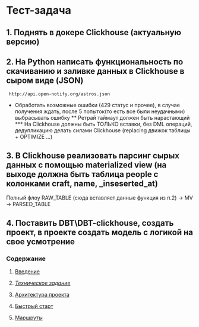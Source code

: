 # Тест-задача

## 1. Поднять в докере Clickhouse (актуальную версию)

## 2. На Python написать функциональность по скачиванию и заливке данных в Clickhouse в сыром виде (JSON)

```
 http://api.open-notify.org/astros.json
```

 * Обработать возможные ошибки (429 статус и прочее), в случае получения ждать, после 5 попыток(то есть все были неудачными) выбрасывать ошибку
 ** Ретрай таймаут должен быть нарастающий
 *** На Clickhouse должны быть ТОЛЬКО вставки, без DML операций, дедупликацию делать силами Clickhouse (replacing движок таблицы + OPTIMIZE ...)

## 3. В Clickhouse реализовать парсинг сырых данных с помощью materialized view (на выходе должна быть таблица people с колонками craft, name, _inseserted_at)
 Полный флоу RAW_TABLE (сюда вставляет данные функция из п.2) -> MV -> PARSED_TABLE

## 4. Поставить DBT\DBT-clickhouse, создать проект, в проекте создать модель с логикой на свое усмотрение


### Содержание
1. [Введение](../README.md)

2. *[Техническое задание](2_specification.md)*

3. [Архитектура проекта](3_architecture.md)

4. [Быстрый старт](4_quick_start.md)

5. [Маршруты](5_routes.md)